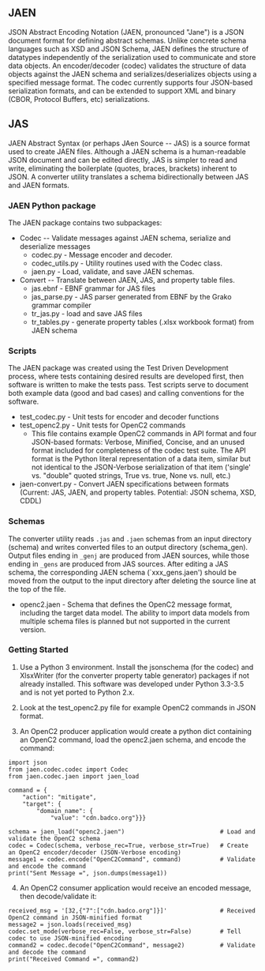 ## JAEN
JSON Abstract Encoding Notation (JAEN, pronounced "Jane") is a JSON document format for defining abstract schemas.
Unlike concrete schema languages such as XSD and JSON Schema, JAEN defines the structure of datatypes independently
of the serialization used to communicate and store data objects.  An encoder/decoder (codec) validates the structure
of data objects against the JAEN schema and serializes/deserializes objects using a specified message format.  The
codec currently supports four JSON-based serialization formats, and can be extended to support XML and binary (CBOR,
Protocol Buffers, etc) serializations.

## JAS
JAEN Abstract Syntax (or perhaps JAen Source -- JAS) is a source format used to create JAEN files.  Although a JAEN
schema is a human-readable JSON document and can be edited directly, JAS is simpler to read and write, eliminating
the boilerplate (quotes, braces, brackets) inherent to JSON.  A converter utility translates a schema bidirectionally
between JAS and JAEN formats.

### JAEN Python package
The JAEN package contains two subpackages:
- Codec -- Validate messages against JAEN schema, serialize and deserialize messages
  - codec.py - Message encoder and decoder.
  - codec_utils.py - Utility routines used with the Codec class.
  - jaen.py - Load, validate, and save JAEN schemas.
- Convert -- Translate between JAEN, JAS, and property table files.
  - jas.ebnf - EBNF grammar for JAS files
  - jas_parse.py - JAS parser generated from EBNF by the Grako grammar compiler
  - tr_jas.py - load and save JAS files
  - tr_tables.py - generate property tables (.xlsx workbook format) from JAEN schema

### Scripts
The JAEN package was created using the Test Driven Development process, where tests containing desired results
are developed first, then software is written to make the tests pass.  Test scripts serve to document both
example data (good and bad cases) and calling conventions for the software.
- test_codec.py - Unit tests for encoder and decoder functions
- test_openc2.py - Unit tests for OpenC2 commands
   - This file contains example OpenC2 commands in API format and four JSON-based formats:
   Verbose, Minified, Concise, and an unused format included for completeness of the codec test suite.
   The API format is the Python literal representation of a data item, similar but not identical to the
   JSON-Verbose serialization of that item ('single' vs. "double" quoted strings, True vs. true,
   None vs. null, etc.)
- jaen-convert.py - Convert JAEN specifications between formats (Current: JAS, JAEN, and property
 tables.  Potential: JSON schema, XSD, CDDL)

### Schemas
The converter utility reads `.jas` and `.jaen` schemas from an input directory (schema) and writes
converted files to an output directory (schema_gen).  Output files ending in `_genj` are
produced from JAEN sources, while those ending in `_gens` are produced from JAS sources.
After editing a JAS schema, the corresponding JAEN schema (`xxx_gens.jaen') should be moved
from the output to the input directory after deleting the source line at the top of the file.
- openc2.jaen - Schema that defines the OpenC2 message format, including the target data model.  The
ability to import data models from multiple schema files is planned but not supported
in the current version.

### Getting Started
1. Use a Python 3 environment.  Install the jsonschema (for the codec) and XlsxWriter
(for the converter property table generator) packages if not already installed.
This software was developed under Python 3.3-3.5 and is not yet ported to Python 2.x.

2. Look at the test_openc2.py file for example OpenC2 commands in JSON format.

3. An OpenC2 producer application would create a python dict containing an OpenC2 command, load the
openc2.jaen schema, and encode the command:

```
import json
from jaen.codec.codec import Codec
from jaen.codec.jaen import jaen_load

command = {
    "action": "mitigate",
    "target": {
        "domain_name": {
            "value": "cdn.badco.org"}}}

schema = jaen_load("openc2.jaen")                           # Load and validate the OpenC2 schema
codec = Codec(schema, verbose_rec=True, verbose_str=True)   # Create an OpenC2 encoder/decoder (JSON-Verbose encoding)
message1 = codec.encode("OpenC2Command", command)           # Validate and encode the command
print("Sent Message =", json.dumps(message1))
```
4. An OpenC2 consumer application would receive an encoded message, then decode/validate it:
```
received_msg = '[32,{"7":["cdn.badco.org"]}]'               # Received OpenC2 command in JSON-minified format
message2 = json.loads(received_msg)
codec.set_mode(verbose_rec=False, verbose_str=False)        # Tell codec to use JSON-minified encoding
command2 = codec.decode("OpenC2Command", message2)          # Validate and decode the command
print("Received Command =", command2)
```